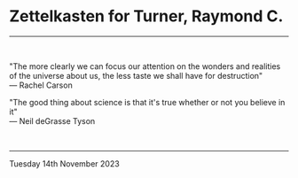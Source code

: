 # Zettelkasten for Turner, Raymond C.

---

</br>

"The more clearly we can focus our attention on the wonders and realities of the universe about us, the less taste we shall have for destruction"\
― Rachel Carson

"The good thing about science is that it's true whether or not you believe in it"\
― Neil deGrasse Tyson


</br>

---

Tuesday 14th November 2023
